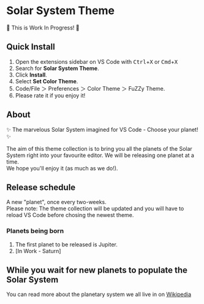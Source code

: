 # Solar System Theme
📌 This is Work In Progress! 📌  

<!-- [![Open in Visual Studio Code](https://open.vscode.dev/badges/open-in-vscode.svg)](marketplace address for the theme) -->

## Quick Install
1. Open the extensions sidebar on VS Code with <kbd>Ctrl</kbd>+<kbd>X</kbd> or <kbd>Cmd</kbd>+<kbd>X</kbd>  
2. Search for **Solar System Theme**.  
3. Click **Install**.  
4. Select **Set Color Theme**.  
5. Code/File ＞ Preferences ＞ Color Theme ＞ FuZZy Theme.  
6. Please rate it if you enjoy it!  

## About
✨ The marvelous Solar System imagined for VS Code - Choose your planet! ✨  
  
The aim of this theme collection is to bring you all the planets of the Solar System right into your favourite editor. We will be releasing one planet at a time.  
We hope you'll enjoy it (as much as we do!). 

## Release schedule
A new "planet", once every two-weeks.  
Please note: The theme collection will be updated and you will have to reload VS Code before chosing the newest theme.

### Planets being born
1. The first planet to be released is Jupiter.  
2. [In Work - Saturn]
  
## While you wait for new planets to populate the Solar System
You can read more about the planetary system we all live in on [Wikipedia](https://en.wikipedia.org/wiki/Solar_System)